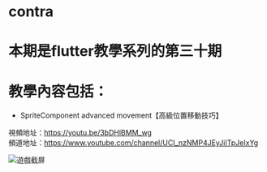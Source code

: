 # contra

# 本期是flutter教學系列的第三十期

# 教學內容包括：
- SpriteComponent advanced movement【高級位置移動技巧】

視頻地址：https://youtu.be/3bDHlBMM_wg <br>
頻道地址：https://www.youtube.com/channel/UCI_nzNMP4JEyJiITpJeIxYg

![遊戲截屏](https://github.com/imperativelyfunctional/contra_weaponary/blob/main/demo.gif)


